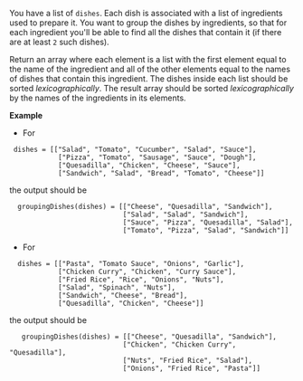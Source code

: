 You have a list of `dishes`. Each dish is associated with a list of ingredients used to prepare it. You want to group the dishes by ingredients, so that for each ingredient you'll be able to find all the dishes that contain it (if there are at least `2` such dishes).

Return an array where each element is a list with the first element equal to the name of the ingredient and all of the other elements equal to the names of dishes that contain this ingredient. The dishes inside each list should be sorted _lexicographically_. The result array should be sorted _lexicographically_ by the names of the ingredients in its elements.

**Example**

- For

```
 dishes = [["Salad", "Tomato", "Cucumber", "Salad", "Sauce"],
            ["Pizza", "Tomato", "Sausage", "Sauce", "Dough"],
            ["Quesadilla", "Chicken", "Cheese", "Sauce"],
            ["Sandwich", "Salad", "Bread", "Tomato", "Cheese"]]
```

the output should be

```
  groupingDishes(dishes) = [["Cheese", "Quesadilla", "Sandwich"],
                            ["Salad", "Salad", "Sandwich"],
                            ["Sauce", "Pizza", "Quesadilla", "Salad"],
                            ["Tomato", "Pizza", "Salad", "Sandwich"]]
```

- For

```
  dishes = [["Pasta", "Tomato Sauce", "Onions", "Garlic"],
            ["Chicken Curry", "Chicken", "Curry Sauce"],
            ["Fried Rice", "Rice", "Onions", "Nuts"],
            ["Salad", "Spinach", "Nuts"],
            ["Sandwich", "Cheese", "Bread"],
            ["Quesadilla", "Chicken", "Cheese"]]
```

the output should be

```
   groupingDishes(dishes) = [["Cheese", "Quesadilla", "Sandwich"],
                            ["Chicken", "Chicken Curry", "Quesadilla"],
                            ["Nuts", "Fried Rice", "Salad"],
                            ["Onions", "Fried Rice", "Pasta"]]
```
